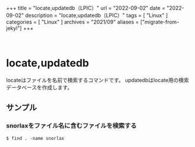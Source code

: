 +++
title = "locate,updatedb（LPIC）"
url = "2022-09-02"
date = "2022-09-02"
description = "locate,updatedb（LPIC）"
tags = [
  "Linux"
]
categories = [
  "Linux"
]
archives = "2021/09"
aliases = ["migrate-from-jekyl"]
+++

<br>

# locate,updatedb

locateはファイルを名前で検索するコマンドです。
updatedbはlocate用の検索データベースを作成します。


## サンプル

### snorlaxをファイル名に含むファイルを検索する

```
$ find . -name snorlax
```


